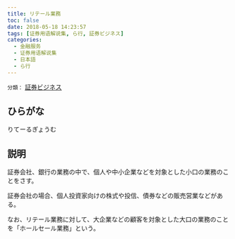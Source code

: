 ```yaml
---
title: リテール業務
toc: false
date: 2018-05-18 14:23:57
tags: [证券用语解说集, ら行, 証券ビジネス]
categories:
  - 金融服务
  - 证券用语解说集
  - 日本語
  - ら行
---
```


`分類：` [証券ビジネス](/tags/証券ビジネス/)

## ひらがな

りてーるぎょうむ

## 説明

証券会社、銀行の業務の中で、個人や中小企業などを対象とした小口の業務のことをさす。

証券会社の場合、個人投資家向けの株式や投信、債券などの販売営業などがある。

なお、リテール業務に対して、大企業などの顧客を対象とした大口の業務のことを「ホールセール業務」という。
